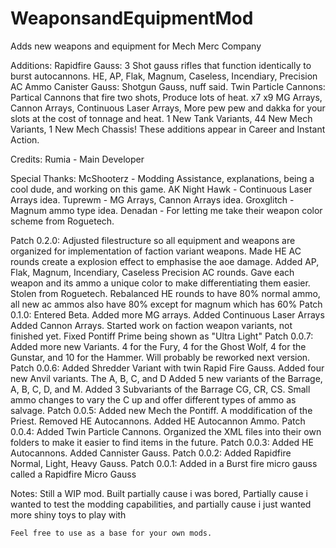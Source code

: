 # WeaponsandEquipmentMod
 Adds new weapons and equipment for Mech Merc Company

Additions:
  Rapidfire Gauss: 3 Shot gauss rifles that function identically to burst autocannons.
  HE, AP, Flak, Magnum, Caseless, Incendiary, Precision AC Ammo
  Canister Gauss: Shotgun Gauss, nuff said.
  Twin Particle Cannons: Partical Cannons that fire two shots, Produce lots of heat.
  x7 x9 MG Arrays, Cannon Arrays, Continuous Laser Arrays, More pew pew and dakka for your slots at the cost of tonnage and heat.
  1 New Tank Variants, 44 New Mech Variants, 1 New Mech Chassis!
  These additions appear in Career and Instant Action.

  Credits:
    Rumia - Main Developer

  Special Thanks:
    McShooterz - Modding Assistance, explanations, being a cool dude, and working on this game.
    AK Night Hawk - Continuous Laser Arrays idea.
    Tuprewm - MG Arrays, Cannon Arrays idea.
    Groxglitch - Magnum ammo type idea.
    Denadan - For letting me take their weapon color scheme from Roguetech.
    
Patch 0.2.0:
  Adjusted filestructure so all equipment and weapons are organized for implementation of faction variant weapons.
  Made HE AC rounds create a explosion effect to emphasise the aoe damage.
  Added AP, Flak, Magnum, Incendiary, Caseless Precision AC rounds.
  Gave each weapon and its ammo a unique color to make differentiating them easier. Stolen from Roguetech.
  Rebalanced HE rounds to have 80% normal ammo, all new ac ammos also have 80% except for magnum which has 60%
Patch 0.1.0:
  Entered Beta.
  Added more MG arrays.
  Added Continuous Laser Arrays
  Added Cannon Arrays.
  Started work on faction weapon variants, not finished yet.
  Fixed Pontiff Prime being shown as "Ultra Light"
Patch 0.0.7:
  Added more new Variants. 4 for the Fury, 4 for the Ghost Wolf, 4 for the Gunstar, and 10 for the Hammer. Will probably be reworked next version.
Patch 0.0.6:
  Added Shredder Variant with twin Rapid Fire Gauss.
  Added four new Anvil variants. The A, B, C, and D
  Added 5 new variants of the Barrage, A, B, C, D, and M.
  Added 3 Subvariants of the Barrage CG, CR, CS. Small ammo changes to vary the C up and offer different types of ammo as salvage.
Patch 0.0.5:
  Added new Mech the Pontiff. A moddification of the Priest.
  Removed HE Autocannons.
  Added HE Autocannon Ammo.
Patch 0.0.4:
  Added Twin Particle Cannons.
  Organized the XML files into their own folders to make it easier to find items in the future.
Patch 0.0.3:
  Added HE Autocannons.
  Added Cannister Gauss.
Patch 0.0.2:
  Added Rapidfire Normal, Light, Heavy Gauss.
Patch 0.0.1:
  Added in a Burst fire micro gauss called a Rapidfire Micro Gauss

  Notes:
    Still a WIP mod. Built partially cause i was bored, Partially cause i wanted to test the modding capabilities, and partially cause i just wanted more shiny toys to play with

    Feel free to use as a base for your own mods.
